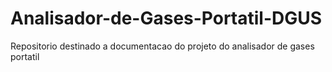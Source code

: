 # Analisador-de-Gases-Portatil-DGUS
Repositorio destinado a documentacao do projeto do analisador de gases portatil
